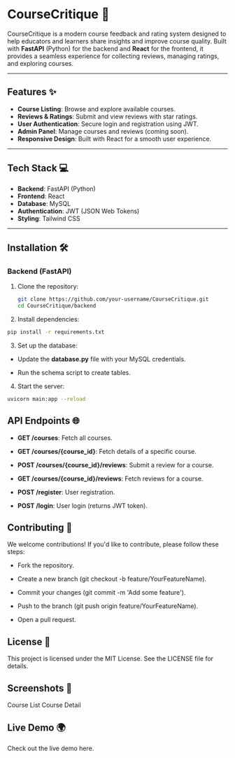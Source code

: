 # CourseCritique 🚀

CourseCritique is a modern course feedback and rating system designed to help educators and learners share insights and improve course quality. Built with **FastAPI** (Python) for the backend and **React** for the frontend, it provides a seamless experience for collecting reviews, managing ratings, and exploring courses.

---

## Features ✨

- **Course Listing**: Browse and explore available courses.
- **Reviews & Ratings**: Submit and view reviews with star ratings.
- **User Authentication**: Secure login and registration using JWT.
- **Admin Panel**: Manage courses and reviews (coming soon).
- **Responsive Design**: Built with React for a smooth user experience.

---

## Tech Stack 💻

- **Backend**: FastAPI (Python)
- **Frontend**: React
- **Database**: MySQL
- **Authentication**: JWT (JSON Web Tokens)
- **Styling**: Tailwind CSS

---

## Installation 🛠️

### Backend (FastAPI)

1. Clone the repository:
   ```bash
   git clone https://github.com/your-username/CourseCritique.git
   cd CourseCritique/backend
   ```

2. Install dependencies:

```bash
pip install -r requirements.txt
```
3. Set up the database:

  - Update the **database.py** file with your MySQL credentials.

  - Run the schema script to create tables.

4. Start the server:

```bash
uvicorn main:app --reload
```

## API Endpoints 🌐
  - **GET /courses**: Fetch all courses.

  - **GET /courses/{course_id}**: Fetch details of a specific course.

  - **POST /courses/{course_id}/reviews**: Submit a review for a course.

  - **GET /courses/{course_id}/reviews**: Fetch reviews for a course.

  - **POST /register**: User registration.

  - **POST /login**: User login (returns JWT token).

## Contributing 🤝
We welcome contributions! If you'd like to contribute, please follow these steps:

  - Fork the repository.

  - Create a new branch (git checkout -b feature/YourFeatureName).

  - Commit your changes (git commit -m 'Add some feature').

  - Push to the branch (git push origin feature/YourFeatureName).

  - Open a pull request.

## License 📄
This project is licensed under the MIT License. See the LICENSE file for details.

## Screenshots 📸
Course List
Course Detail

## Live Demo 🌍
Check out the live demo here.

